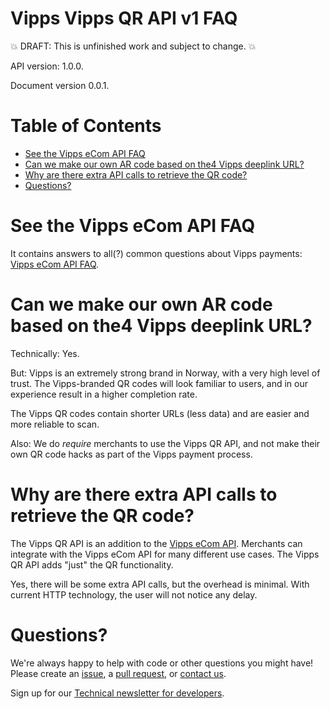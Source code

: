 # Vipps Vipps QR API v1 FAQ

💥 DRAFT: This is unfinished work and subject to change. 💥

API version: 1.0.0.

Document version 0.0.1.

# Table of Contents

* [See the Vipps eCom API FAQ](#see-the-vipps-ecom-api-faq)
* [Can we make our own AR code based on the4 Vipps deeplink URL?](#can-we-make-our-own-ar-code-based-on-the4-vipps-deeplink-url)
* [Why are there extra API calls to retrieve the QR code?](#why-are-there-extra-api-calls-to-retrieve-the-qr-code)
* [Questions?](#questions)

# See the Vipps eCom API FAQ

It contains answers to all(?) common questions about Vipps payments:
[Vipps eCom API FAQ](https://github.com/vippsas/vipps-ecom-api/blob/master/vipps-ecom-api-faq.md).

# Can we make our own AR code based on the4 Vipps deeplink URL?

Technically: Yes.

But: Vipps is an extremely strong brand in Norway, with a very high level of
trust. The Vipps-branded QR codes will look familiar to users, and in our
experience result in a higher completion rate.

The Vipps QR codes contain shorter URLs (less data) and are easier
and more reliable to scan.

Also: We do _require_ merchants to use the Vipps QR API, and not make their
own QR code hacks as part of the Vipps payment process.

# Why are there extra API calls to retrieve the QR code?

The Vipps QR API is an addition to the
[Vipps eCom API](https://github.com/vippsas/vipps-ecom-api).
Merchants can integrate with the Vipps eCom API for many different use cases.
The Vipps QR API adds "just" the QR functionality.

Yes, there will be some extra API calls, but the overhead is minimal.
With current HTTP technology, the user will not notice any delay.

# Questions?

We're always happy to help with code or other questions you might have!
Please create an [issue](https://github.com/vippsas/vipps-qr-api/issues),
a [pull request](https://github.com/vippsas/vipps-qr-api/pulls),
or [contact us](https://github.com/vippsas/vipps-developers/blob/master/contact.md).

Sign up for our [Technical newsletter for developers](https://github.com/vippsas/vipps-developers/tree/master/newsletters).
